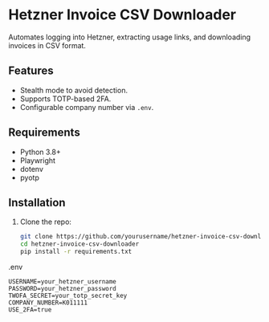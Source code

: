 # Hetzner Invoice CSV Downloader

Automates logging into Hetzner, extracting usage links, and downloading invoices in CSV format.

## Features

- Stealth mode to avoid detection.
- Supports TOTP-based 2FA.
- Configurable company number via `.env`.

## Requirements

- Python 3.8+
- Playwright
- dotenv
- pyotp

## Installation

1. Clone the repo:
   ```bash
   git clone https://github.com/yourusername/hetzner-invoice-csv-downloader.git
   cd hetzner-invoice-csv-downloader
   pip install -r requirements.txt
   ````

.env
````
USERNAME=your_hetzner_username
PASSWORD=your_hetzner_password
TWOFA_SECRET=your_totp_secret_key
COMPANY_NUMBER=K011111
USE_2FA=true
````
